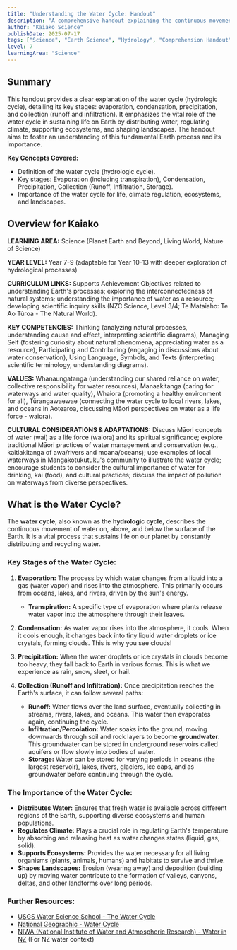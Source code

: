 ```yaml
---
title: "Understanding the Water Cycle: Handout"
description: "A comprehensive handout explaining the continuous movement of water on, above, and below the surface of the Earth, designed for Earth Science students."
author: "Kaiako Science"
publishDate: 2025-07-17
tags: ["Science", "Earth Science", "Hydrology", "Comprehension Handout", "Aotearoa New Zealand Curriculum"]
level: 7
learningArea: "Science"
---
```


## Summary

This handout provides a clear explanation of the water cycle (hydrologic cycle), detailing its key stages: evaporation, condensation, precipitation, and collection (runoff and infiltration). It emphasizes the vital role of the water cycle in sustaining life on Earth by distributing water, regulating climate, supporting ecosystems, and shaping landscapes. The handout aims to foster an understanding of this fundamental Earth process and its importance.

**Key Concepts Covered:**
*   Definition of the water cycle (hydrologic cycle).
*   Key stages: Evaporation (including transpiration), Condensation, Precipitation, Collection (Runoff, Infiltration, Storage).
*   Importance of the water cycle for life, climate regulation, ecosystems, and landscapes.

## Overview for Kaiako

**LEARNING AREA:** Science (Planet Earth and Beyond, Living World, Nature of Science)

**YEAR LEVEL:** Year 7-9 (adaptable for Year 10-13 with deeper exploration of hydrological processes)

**CURRICULUM LINKS:** Supports Achievement Objectives related to understanding Earth's processes; exploring the interconnectedness of natural systems; understanding the importance of water as a resource; developing scientific inquiry skills (NZC Science, Level 3/4; Te Mataiaho: Te Ao Tūroa - The Natural World).

**KEY COMPETENCIES:** Thinking (analyzing natural processes, understanding cause and effect, interpreting scientific diagrams), Managing Self (fostering curiosity about natural phenomena, appreciating water as a resource), Participating and Contributing (engaging in discussions about water conservation), Using Language, Symbols, and Texts (interpreting scientific terminology, understanding diagrams).

**VALUES:** Whanaungatanga (understanding our shared reliance on water, collective responsibility for water resources), Manaakitanga (caring for waterways and water quality), Whaiora (promoting a healthy environment for all), Tūrangawaewae (connecting the water cycle to local rivers, lakes, and oceans in Aotearoa, discussing Māori perspectives on water as a life force - waiora).

**CULTURAL CONSIDERATIONS & ADAPTATIONS:** Discuss Māori concepts of water (wai) as a life force (waiora) and its spiritual significance; explore traditional Māori practices of water management and conservation (e.g., kaitiakitanga of awa/rivers and moana/oceans); use examples of local waterways in Mangakotukutuku's community to illustrate the water cycle; encourage students to consider the cultural importance of water for drinking, kai (food), and cultural practices; discuss the impact of pollution on waterways from diverse perspectives.

## What is the Water Cycle?

The **water cycle**, also known as the **hydrologic cycle**, describes the continuous movement of water on, above, and below the surface of the Earth. It is a vital process that sustains life on our planet by constantly distributing and recycling water.

### Key Stages of the Water Cycle:

1.  **Evaporation:**
    The process by which water changes from a liquid into a gas (water vapor) and rises into the atmosphere. This primarily occurs from oceans, lakes, and rivers, driven by the sun's energy.
    *   **Transpiration:** A specific type of evaporation where plants release water vapor into the atmosphere through their leaves.

2.  **Condensation:**
    As water vapor rises into the atmosphere, it cools. When it cools enough, it changes back into tiny liquid water droplets or ice crystals, forming clouds. This is why you see clouds!

3.  **Precipitation:**
    When the water droplets or ice crystals in clouds become too heavy, they fall back to Earth in various forms. This is what we experience as rain, snow, sleet, or hail.

4.  **Collection (Runoff and Infiltration):**
    Once precipitation reaches the Earth's surface, it can follow several paths:
    *   **Runoff:** Water flows over the land surface, eventually collecting in streams, rivers, lakes, and oceans. This water then evaporates again, continuing the cycle.
    *   **Infiltration/Percolation:** Water soaks into the ground, moving downwards through soil and rock layers to become **groundwater**. This groundwater can be stored in underground reservoirs called aquifers or flow slowly into bodies of water.
    *   **Storage:** Water can be stored for varying periods in oceans (the largest reservoir), lakes, rivers, glaciers, ice caps, and as groundwater before continuing through the cycle.

### The Importance of the Water Cycle:

*   **Distributes Water:** Ensures that fresh water is available across different regions of the Earth, supporting diverse ecosystems and human populations.
*   **Regulates Climate:** Plays a crucial role in regulating Earth's temperature by absorbing and releasing heat as water changes states (liquid, gas, solid).
*   **Supports Ecosystems:** Provides the water necessary for all living organisms (plants, animals, humans) and habitats to survive and thrive.
*   **Shapes Landscapes:** Erosion (wearing away) and deposition (building up) by moving water contribute to the formation of valleys, canyons, deltas, and other landforms over long periods.

### Further Resources:

*   [USGS Water Science School - The Water Cycle](https://www.usgs.gov/special-topics/water-science-school/science/water-cycle)
*   [National Geographic - Water Cycle](https://www.nationalgeographic.org/encyclopedia/water-cycle/)
*   [NIWA (National Institute of Water and Atmospheric Research) - Water in NZ](https://niwa.co.nz/freshwater/our-freshwater-environment) (For NZ water context)